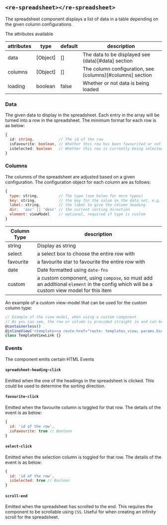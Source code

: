 ## `<re-spreadsheet></re-spreadsheet>`

The spreadsheet component displays a list of data in a table depending on the given column configurations.


The attributes available

| attributes | type     | default | description                                               |
|------------|----------|---------|-----------------------------------------------------------|
| data       | [Object] | []      | The data to be displayed see (data)[#data] section        |
| columns    | [Object] | []      | The column configuration, see (columns)[#columns] section |
| loading    | boolean  | false   | Whether or not data is being loaded                       |

### Data

The given data to display in the spreadsheet. Each entry in the array will be turned into a row in the spreadsheet. The minimum format for each row is as below:

```ts
{
  id: string,           // The id of the row
  isFavourite: boolean, // Whether this row has been favourited or not
  isSelected: boolean   // Whether this row is currently being selected
}
```

### Columns

The columns of the spreadsheet are adjusted based on a given configuration. The configuration object for each column are as follows:

```js
{
  type: string,         // The type (see below for more types)
  key: string,          // the key for the value in the data set, e.g. name or address.suburb
  label: string,        // the label to give the column heading
  dir:  'asc' || 'desc' // the current sorting direction
  element: viewModel    // optional, required if type is custom
}
```

| Column Type | description                                       |
|-------------|---------------------------------------------------|
| string      | Display as string                                 |
| select      | a select box to choose the entire row with        |
| favourite   | a favourite star to favourite the entire row with |
| date        | Date formatted using `date-fns`                   |
| custom      | a custom component, using `compose`, so must add an additional `element` in the config which will be a custom view model for this item |

An example of a custom view-model that can be used for the custom column type:

```js
// Example of the view model, when using a custom component
// As you can see, the row or column is provided straight in and can be used
@containerless()
@inlineView('<template><a route-href="route: templates_view; params.bind: { id: row.id }">${column.value}</a></template>')
class TemplateViewLink {}
```

### Events

The component emits certain HTML Events

#### `spreadsheet-heading-click`

Emitted when the one of the headings in the spreadsheet is clicked. This could be used to determine the sorting direction.

#### `favourite-click`

Emitted when the favourite column is toggled for that row. The details of the event is as below:

```js
{
  id: 'id of the row',
  isFavourite: true // Boolean
}
```

#### `select-click`

Emitted when the selection column is toggled for that row. The details of the event is as below:

```js
{
  id: 'id of the row',
  isSelected: true // Boolean
}
```

#### `scroll-end`

Emitted when the spreadsheet has scrolled to the end. This requires the component to be scrollable using `CSS`. Useful for when creating an infinity scroll for the spreadsheet.